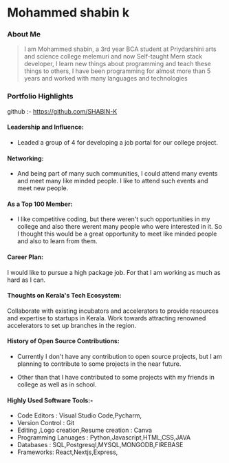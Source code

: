# Mohammed shabin k

### About Me

> I am Mohammed shabin, a 3rd year BCA student at Priydarshini arts and science college melemuri and now Self-taught Mern stack developer, I learn new things about programming and teach these things to others, I have been programming for almost more than 5 years and worked with many languages and technologies


### Portfolio Highlights

github :- https://github.com/SHABIN-K


#### Leadership and Influence: 

- Leaded a group of 4 for developing a job portal for our college project.

#### Networking: 

- And being part of many such communities, I could attend many events and meet many like minded people. I like to attend such events and meet new people.

#### As a Top 100 Member: 

- I like competitive coding, but there weren't such opportunities in my college and also there werent many people who were interested in it. So I thought this would be a great opportunity to meet like minded people and also to learn from them.


#### Career Plan: 

I would like to pursue a high package job. For that I am working as much as hard as I can.

#### Thoughts on Kerala's Tech Ecosystem: 

Collaborate with existing incubators and accelerators to provide resources and expertise to startups in Kerala.
Work towards attracting renowned accelerators to set up branches in the region.

#### History of Open Source Contributions:

- Currently I don't have any contribution to open source projects, but I am planning to contribute to some projects in the near future.

- Other than that I have contributed to some projects with my friends in college as well as in school.

#### Highly Used Software Tools:-

- Code Editors : Visual Studio Code,Pycharm,
- Version Control : Git
- Editing ,Logo creation,Resume creation : Canva
- Programming Lanuages : Python,Javascript,HTML,CSS,JAVA
- Databases : SQL,Postgresql,MYSQL,MONGODB,FIREBASE
- Frameworks: React,Nextjs,Express,
